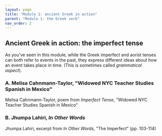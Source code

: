 ```yaml
---
layout: page
title: "Module 1: ancient Greek in action"
parent: "Module 1: the Greek verb"
nav_order: 2
---
```


## Ancient Greek in action: the imperfect tense


As you've seen in this module, while the Greek imperfect and aorist tenses can both refer to events in the past, they express different ideas about how an event takes place in time. (This is sometimes called *grammatical aspect*).  





### A. Melisa Cahnmann-Taylor, "Widowed NYC Teacher Studies Spanish in Mexico"

Melisa Cahnmann-Taylor, poem from *Imperfect Tense*, "Widowed NYC Teacher Studies Spanish in Mexico"




### B. Jhumpa Lahiri, *In Other Words*

Jhumpa Lahiri, excerpt from *In Other Words*, "The Imperfect" (pp. 103-114)